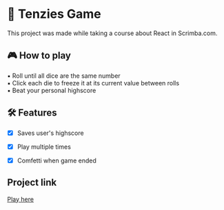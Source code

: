 # :game_die: Tenzies Game

This project was made while taking a course about React in Scrimba.com.

##  :video_game: How to play

:black_small_square: Roll until all dice are the same number <br />
:black_small_square: Click each die to freeze it at its current value between rolls<br />
:black_small_square: Beat your personal highscore

##  :hammer_and_wrench: Features
- [x] Saves user's highscore <br />
- [x] Play multiple times <br />
- [x] Comfetti when game ended


## Project link
[Play here](https://gniarchos.github.io/tenzies-game/)
